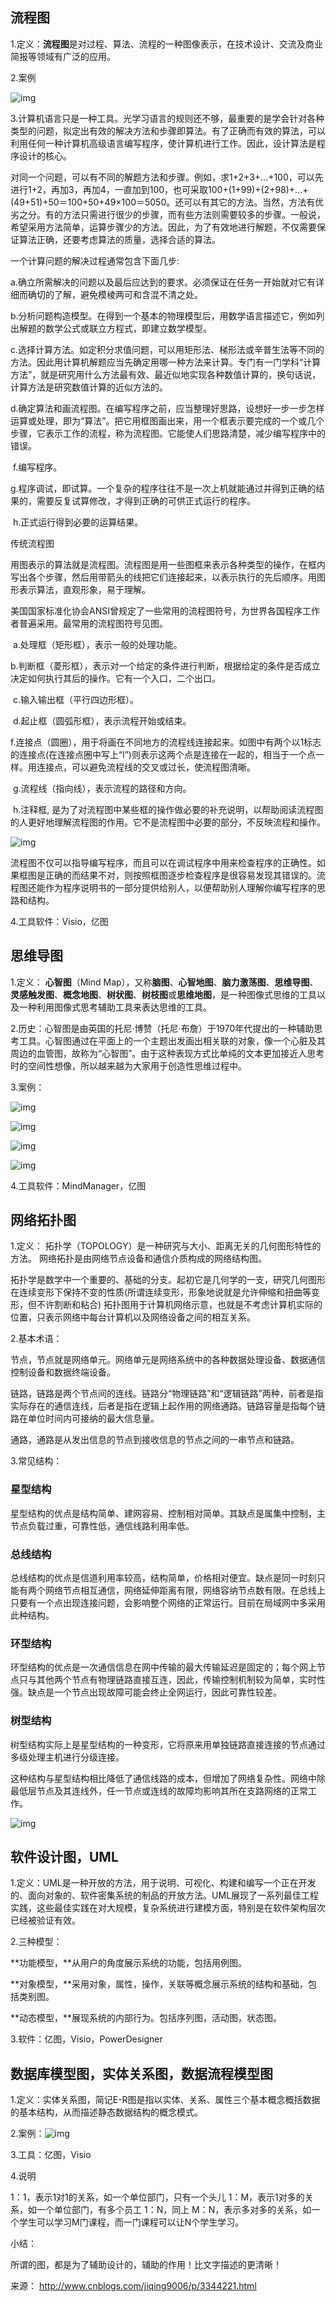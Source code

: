 ## 流程图

1.定义：**流程图**是对过程、算法、流程的一种图像表示，在技术设计、交流及商业简报等领域有广泛的应用。

2.案例

![img](image-201710201454/0.10334998357812997.png)

3.计算机语言只是一种工具。光学习语言的规则还不够，最重要的是学会针对各种类型的问题，拟定出有效的解决方法和步骤即算法。有了正确而有效的算法，可以利用任何一种计算机高级语言编写程序，使计算机进行工作。因此，设计算法是程序设计的核心。

对同一个问题，可以有不同的解题方法和步骤。例如，求1+2+3+…+100，可以先进行1+2，再加3，再加4，一直加到100，也可采取100+(1+99)+(2+98)+…+(49+51)+50＝100+50+49×100＝5050。还可以有其它的方法。当然，方法有优劣之分。有的方法只需进行很少的步骤，而有些方法则需要较多的步骤。一般说，希望采用方法简单，运算步骤少的方法。因此，为了有效地进行解题，不仅需要保证算法正确，还要考虑算法的质量，选择合适的算法。

一个计算问题的解决过程通常包含下面几步:

​          a.确立所需解决的问题以及最后应达到的要求。必须保证在任务一开始就对它有详细而确切的了解，避免模棱两可和含混不清之处。

​          b.分析问题构造模型。在得到一个基本的物理模型后，用数学语言描述它，例如列出解题的数学公式或联立方程式，即建立数学模型。

​          c.选择计算方法。如定积分求值问题，可以用矩形法、梯形法或辛普生法等不同的方法。因此用计算机解题应当先确定用哪一种方法来计算。专门有一门学科“计算方法”，就是研究用什么方法最有效、最近似地实现各种数值计算的，换句话说，计算方法是研究数值计算的近似方法的。

​          d.确定算法和画流程图。在编写程序之前，应当整理好思路，设想好一步一步怎样运算或处理，即为“算法”。把它用框图画出来，用一个框表示要完成的一个或几个步骤，它表示工作的流程，称为流程图。它能使人们思路清楚，减少编写程序中的错误。

​          f.编写程序。

​          g.程序调试，即试算。一个复杂的程序往往不是一次上机就能通过并得到正确的结果的，需要反复试算修改，才得到正确的可供正式运行的程序。

​          h.正式运行得到必要的运算结果。

传统流程图

用图表示的算法就是流程图。流程图是用一些图框来表示各种类型的操作，在框内写出各个步骤，然后用带箭头的线把它们连接起来，以表示执行的先后顺序。用图形表示算法，直观形象，易于理解。

美国国家标准化协会ANSI曾规定了一些常用的流程图符号，为世界各国程序工作者普遍采用。最常用的流程图符号见图。

​        a.处理框（矩形框），表示一般的处理功能。

​        b.判断框（菱形框），表示对一个给定的条件进行判断，根据给定的条件是否成立决定如何执行其后的操作。它有一个入口，二个出口。

​        c.输入输出框（平行四边形框）。

​        d.起止框（圆弧形框），表示流程开始或结束。

​        f.连接点（圆圈），用于将画在不同地方的流程线连接起来。如图中有两个以1标志的连接点(在连接点圈中写上“l”)则表示这两个点是连接在一起的，相当于一个点一样。用连接点，可以避免流程线的交叉或过长，使流程图清晰。

​        g.流程线（指向线），表示流程的路径和方向。

​        h.注释框, 是为了对流程图中某些框的操作做必要的补充说明，以帮助阅读流程图的人更好地理解流程图的作用。它不是流程图中必要的部分，不反映流程和操作。

![img](image-201710201454/0.5242470175193621.png)

流程图不仅可以指导编写程序，而且可以在调试程序中用来检查程序的正确性。如果框图是正确的而结果不对，则按照框图逐步检查程序是很容易发现其错误的。流程图还能作为程序说明书的一部分提供给别人，以便帮助别人理解你编写程序的思路和结构。

4.工具软件：Visio，亿图

## 思维导图

1.定义： **心智图**（Mind Map），又称**脑图**、**心智地图**、**脑力激荡图**、**思维导图**、**灵感触发图**、**概念地图**、**树状图**、**树枝图**或**思维地图**，是一种图像式思维的工具以及一种利用图像式思考辅助工具来表达思维的工具。

2.历史：心智图是由英国的托尼·博赞（托尼·布詹）于1970年代提出的一种辅助思考工具。心智图通过在平面上的一个主题出发画出相关联的对象，像一个心脏及其周边的血管图，故称为“心智图”。由于这种表现方式比单纯的文本更加接近人思考时的空间性想像，所以越来越为大家用于创造性思维过程中。

3.案例：

![img](image-201710201454/0.8956360614422769.png)

![img](image-201710201454/0.6036600748487391.png)

![img](image-201710201454/0.8837196178502351.png)

![img](image-201710201454/0.004179604348307109.png)

4.工具软件：MindManager，亿图

## 网络拓扑图

1.定义： 拓扑学（TOPOLOGY）是一种研究与大小、距离无关的几何图形特性的方法。 网络拓扑是由网络节点设备和通信介质构成的网络结构图。

拓扑学是数学中一个重要的、基础的分支。起初它是几何学的一支，研究几何图形在连续变形下保持不变的性质(所谓连续变形，形象地说就是允许伸缩和扭曲等变形，但不许割断和粘合)
拓扑图用于计算机网络示意，也就是不考虑计算机实际的位置，只表示网络中每台计算机以及网络设备之间的相互关系。

2.基本术语：

节点，节点就是网络单元。网络单元是网络系统中的各种数据处理设备、数据通信控制设备和数据终端设备。

链路，链路是两个节点间的连线。链路分“物理链路”和“逻辑链路”两种，前者是指实际存在的通信连线，后者是指在逻辑上起作用的网络通路。链路容量是指每个链路在单位时间内可接纳的最大信息量。

通路，通路是从发出信息的节点到接收信息的节点之间的一串节点和链路。

3.常见结构：

### 星型结构

星型结构的优点是结构简单、建网容易、控制相对简单。其缺点是属集中控制，主节点负载过重，可靠性低，通信线路利用率低。

### 总线结构

总线结构的优点是信道利用率较高，结构简单，价格相对便宜。缺点是同一时刻只能有两个网络节点相互通信，网络延伸距离有限，网络容纳节点数有限。在总线上只要有一个点出现连接问题，会影响整个网络的正常运行。目前在局域网中多采用此种结构。

### 环型结构

环型结构的优点是一次通信信息在网中传输的最大传输延迟是固定的；每个网上节点只与其他两个节点有物理链路直接互连，因此，传输控制机制较为简单，实时性强。缺点是一个节点出现故障可能会终止全网运行，因此可靠性较差。

### 树型结构

树型结构实际上是星型结构的一种变形，它将原来用单独链路直接连接的节点通过多级处理主机进行分级连接。

这种结构与星型结构相比降低了通信线路的成本，但增加了网络复杂性。网络中除最低层节点及其连线外，任一节点或连线的故障均影响其所在支路网络的正常工作。

![img](image-201710201454/0.6327709761604883.png)

 

## 软件设计图，UML

 1.定义：UML是一种开放的方法，用于说明、可视化、构建和编写一个正在开发的、面向对象的、软件密集系统的制品的开放方法。UML展现了一系列最佳工程实践，这些最佳实践在对大规模，复杂系统进行建模方面，特别是在软件架构层次已经被验证有效。

2.三种模型：

**功能模型，**从用户的角度展示系统的功能，包括用例图。

**对象模型，**采用对象，属性，操作，关联等概念展示系统的结构和基础，包括类别图。

**动态模型，**展现系统的内部行为。包括序列图，活动图，状态图。

3.软件：亿图，Visio，PowerDesigner

## 数据库模型图，实体关系图，数据流程模型图

1.定义：实体关系图，简记E-R图是指以实体、关系、属性三个基本概念概括数据的基本结构，从而描述静态数据结构的概念模式。

2.案例：![img](image-201710201454/0.5944703624486256.png)

3.工具：亿图，Visio

4.说明

1：1，表示1对1的关系，如一个单位部门，只有一个头儿
1：M，表示1对多的关系，如一个单位部门，有多个员工
1：N，同上
M：N，表示多对多的关系，如一个学生可以学习M门课程，而一门课程可以让N个学生学习。

小结：

所谓的图，都是为了辅助设计的，辅助的作用！比文字描述的更清晰！

来源： <http://www.cnblogs.com/jiqing9006/p/3344221.html>